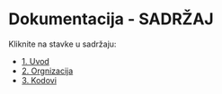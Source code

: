 # Dokumentacija - SADRŽAJ
Kliknite na stavke u sadržaju:
* [1. Uvod](UVOD.md)
* [2. Orgnizacija](ORGANIZACIJA.md)
* [3. Kodovi](KODOVI.md)
